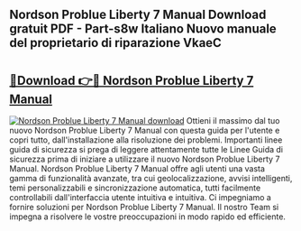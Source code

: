 ## Nordson Problue Liberty 7 Manual Download gratuit PDF - Part-s8w Italiano Nuovo manuale del proprietario di riparazione VkaeC

# <h2><a href="http://dffgzn.blite.top/?on=Nordson+Problue+Liberty+7+Manual">🔗Download 👉🔴 Nordson Problue Liberty 7 Manual</a></h2>

[![Nordson Problue Liberty 7 Manual download](https://i.imgur.com/lujVjoI.png)](http://dffgzn.blite.top/?on=Nordson+Problue+Liberty+7+Manual)
Ottieni il massimo dal tuo nuovo Nordson Problue Liberty 7 Manual con questa guida per l'utente e copri tutto, dall'installazione alla risoluzione dei problemi. Importanti linee guida di sicurezza si prega di leggere attentamente tutte le Linee Guida di sicurezza prima di iniziare a utilizzare il nuovo Nordson Problue Liberty 7 Manual. Nordson Problue Liberty 7 Manual offre agli utenti una vasta gamma di funzionalità avanzate, tra cui geolocalizzazione, avvisi intelligenti, temi personalizzabili e sincronizzazione automatica, tutti facilmente controllabili dall'interfaccia utente intuitiva e intuitiva. Ci impegniamo a fornire soluzioni per Nordson Problue Liberty 7 Manual. Il nostro Team si impegna a risolvere le vostre preoccupazioni in modo rapido ed efficiente.

